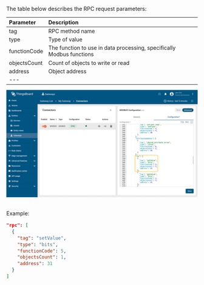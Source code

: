 The table below describes the RPC request parameters:

| **Parameter** | **Description**                                                       |
|:--------------|:----------------------------------------------------------------------
| tag           | RPC method name                                                       |
| type          | Type of value                                                         | 
| functionCode  | The function to use in data processing, specifically Modbus functions |
| objectsCount  | Count of objects to write or read                                     | 
| address       | Object address                                                        |
| ---           

![image](/images/gateway/modbus-connector/rpc-requests-advanced-1-ce.png)

<br>
Example:

```json
"rpc": [
  {
    "tag": "setValue",
    "type": "bits",
    "functionCode": 5,
    "objectsCount": 1,
    "address": 31
  }
]
```